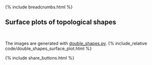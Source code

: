 {% include breadcrumbs.html %}

## Surface plots of topological shapes
<div class="header_line"><br/></div>

The images are generated with [double_shapes.py](https://github.com/zhendrikse/science/blob/main/mathematics/code/double_shapes.py).
{% include_relative code/double_shapes_surface_plot.html %}

<p style="clear: both;"></p>

{% include share_buttons.html %}